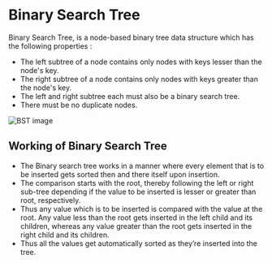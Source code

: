 # Binary Search Tree
Binary Search Tree, is a node-based binary tree data structure which has the following properties :

* The left subtree of a node contains only nodes with keys lesser than the node's key.
* The right subtree of a node contains only nodes with keys greater than the node's key.
* The left and right subtree each must also be a binary search tree.
* There must be no duplicate nodes.

![BST image](https://s3-us-west-2.amazonaws.com/tutorials-image/binary+search+tree+traversal.png)

## Working of Binary Search Tree
* The Binary search tree works in a manner where every element that is to be inserted gets sorted then and there itself upon insertion.
* The comparison starts with the root, thereby following the left or right sub-tree depending if the value to be inserted is lesser or greater than root, respectively.
* Thus any value which is to be inserted is compared with the value at the root. Any value less than the root gets inserted in the left child and its children, whereas any value greater than the root gets inserted in the right child and its children.
* Thus all the values get automatically sorted as they’re inserted into the tree.
